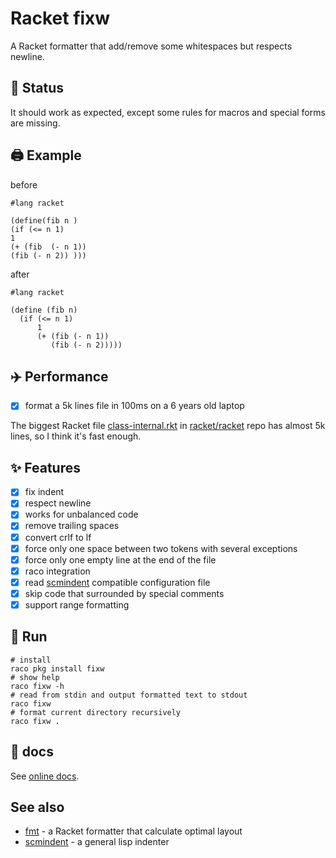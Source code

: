 # Racket fixw

A Racket formatter that add/remove some whitespaces but respects newline.

## :battery: Status

It should work as expected, except some rules for macros and special forms are missing.

## :printer: Example

before

```racket
#lang racket

(define(fib n )
(if (<= n 1)
1
(+ (fib  (- n 1))
(fib (- n 2)) )))
```

after

```racket
#lang racket

(define (fib n)
  (if (<= n 1)
      1
      (+ (fib (- n 1))
         (fib (- n 2)))))

```

## :airplane: Performance

* [x] format a 5k lines file in 100ms on a 6 years old laptop

The biggest Racket file [class-internal.rkt](https://github.com/racket/racket/blob/9b202f565d85cebdf8b5bb91d013eb0ecf06cba6/racket/collects/racket/private/class-internal.rkt) in [racket/racket](https://github.com/racket/racket) repo has almost 5k lines, so I think it's fast enough.

## :sparkles: Features

* [x] fix indent
* [x] respect newline
* [x] works for unbalanced code
* [x] remove trailing spaces
* [x] convert crlf to lf
* [x] force only one space between two tokens with several exceptions
* [x] force only one empty line at the end of the file
* [x] raco integration
* [x] read [scmindent](https://github.com/ds26gte/scmindent) compatible configuration file
* [x] skip code that surrounded by special comments
* [x] support range formatting

## :rocket: Run

```shell
# install
raco pkg install fixw
# show help
raco fixw -h
# read from stdin and output formatted text to stdout
raco fixw
# format current directory recursively
raco fixw .
```

## :thinking: docs

See [online docs](https://docs.racket-lang.org/fixw/index.html).
  
## See also
  
* [fmt](https://github.com/sorawee/fmt) - a Racket formatter that calculate optimal layout
* [scmindent](https://github.com/ds26gte/scmindent) - a general lisp indenter
